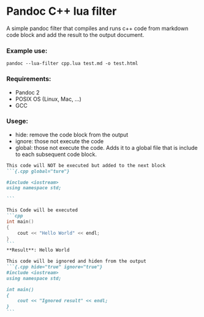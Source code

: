 # Pandoc C++ lua filter

A simple pandoc filter that compiles and runs c++ code from markdown code block and add the result to the output document.

### Example use:  
`pandoc --lua-filter cpp.lua test.md -o test.html`

### Requirements:
* Pandoc 2
* POSIX OS (Linux, Mac, ...)
* GCC

### Usege:
* hide: remove the code block from the output
* ignore: those not execute the code
* global: those not execute the code. Adds it to a global file that is include to each subsequent code block.


````markdown
This code will NOT be executed but added to the next block
```{.cpp global="ture"}

#include <iostream>
using namespace std;

```

This Code will be executed
```cpp
int main()
{
	cout << "Hello World" << endl;
}
```
**Result**: Hello World

This code will be ignored and hiden from the output
```{.cpp hide="true" ignore="true"}
#include <iostream>
using namespace std;

int main()
{
	cout << "Ignored result" << endl;
}
```
````
